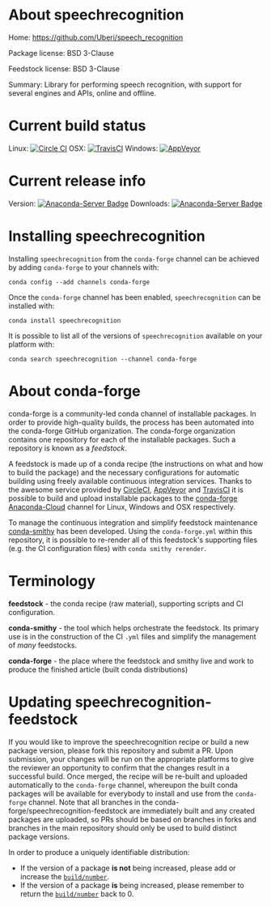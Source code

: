 About speechrecognition
=======================

Home: https://github.com/Uberi/speech_recognition

Package license: BSD 3-Clause

Feedstock license: BSD 3-Clause

Summary: Library for performing speech recognition, with support for several engines and APIs, online and offline.



Current build status
====================

Linux: [![Circle CI](https://circleci.com/gh/conda-forge/tmpp_xwruiv-feedstock.svg?style=shield)](https://circleci.com/gh/conda-forge/tmpp_xwruiv-feedstock)
OSX: [![TravisCI](https://travis-ci.org/conda-forge/tmpp_xwruiv-feedstock.svg?branch=master)](https://travis-ci.org/conda-forge/tmpp_xwruiv-feedstock)
Windows: [![AppVeyor](https://ci.appveyor.com/api/projects/status/github/conda-forge/tmpp_xwruiv-feedstock?svg=True)](https://ci.appveyor.com/project/conda-forge/tmpp-xwruiv-feedstock/branch/master)

Current release info
====================
Version: [![Anaconda-Server Badge](https://anaconda.org/conda-forge/speechrecognition/badges/version.svg)](https://anaconda.org/conda-forge/speechrecognition)
Downloads: [![Anaconda-Server Badge](https://anaconda.org/conda-forge/speechrecognition/badges/downloads.svg)](https://anaconda.org/conda-forge/speechrecognition)

Installing speechrecognition
============================

Installing `speechrecognition` from the `conda-forge` channel can be achieved by adding `conda-forge` to your channels with:

```
conda config --add channels conda-forge
```

Once the `conda-forge` channel has been enabled, `speechrecognition` can be installed with:

```
conda install speechrecognition
```

It is possible to list all of the versions of `speechrecognition` available on your platform with:

```
conda search speechrecognition --channel conda-forge
```


About conda-forge
=================

conda-forge is a community-led conda channel of installable packages.
In order to provide high-quality builds, the process has been automated into the
conda-forge GitHub organization. The conda-forge organization contains one repository
for each of the installable packages. Such a repository is known as a *feedstock*.

A feedstock is made up of a conda recipe (the instructions on what and how to build
the package) and the necessary configurations for automatic building using freely
available continuous integration services. Thanks to the awesome service provided by
[CircleCI](https://circleci.com/), [AppVeyor](http://www.appveyor.com/)
and [TravisCI](https://travis-ci.org/) it is possible to build and upload installable
packages to the [conda-forge](https://anaconda.org/conda-forge)
[Anaconda-Cloud](http://docs.anaconda.org/) channel for Linux, Windows and OSX respectively.

To manage the continuous integration and simplify feedstock maintenance
[conda-smithy](http://github.com/conda-forge/conda-smithy) has been developed.
Using the ``conda-forge.yml`` within this repository, it is possible to re-render all of
this feedstock's supporting files (e.g. the CI configuration files) with ``conda smithy rerender``.


Terminology
===========

**feedstock** - the conda recipe (raw material), supporting scripts and CI configuration.

**conda-smithy** - the tool which helps orchestrate the feedstock.
                   Its primary use is in the construction of the CI ``.yml`` files
                   and simplify the management of *many* feedstocks.

**conda-forge** - the place where the feedstock and smithy live and work to
                  produce the finished article (built conda distributions)


Updating speechrecognition-feedstock
====================================

If you would like to improve the speechrecognition recipe or build a new
package version, please fork this repository and submit a PR. Upon submission,
your changes will be run on the appropriate platforms to give the reviewer an
opportunity to confirm that the changes result in a successful build. Once
merged, the recipe will be re-built and uploaded automatically to the
`conda-forge` channel, whereupon the built conda packages will be available for
everybody to install and use from the `conda-forge` channel.
Note that all branches in the conda-forge/speechrecognition-feedstock are
immediately built and any created packages are uploaded, so PRs should be based
on branches in forks and branches in the main repository should only be used to
build distinct package versions.

In order to produce a uniquely identifiable distribution:
 * If the version of a package **is not** being increased, please add or increase
   the [``build/number``](http://conda.pydata.org/docs/building/meta-yaml.html#build-number-and-string).
 * If the version of a package **is** being increased, please remember to return
   the [``build/number``](http://conda.pydata.org/docs/building/meta-yaml.html#build-number-and-string)
   back to 0.
